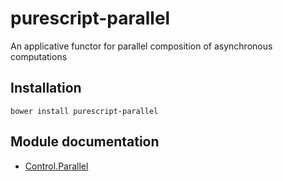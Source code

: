 # purescript-parallel

An applicative functor for parallel composition of asynchronous computations

## Installation

```
bower install purescript-parallel
```

## Module documentation

- [Control.Parallel](docs/Control/Parallel.md)
